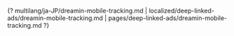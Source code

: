 {? multilang/ja-JP/dreamin-mobile-tracking.md | localized/deep-linked-ads/dreamin-mobile-tracking.md | pages/deep-linked-ads/dreamin-mobile-tracking.md ?}
